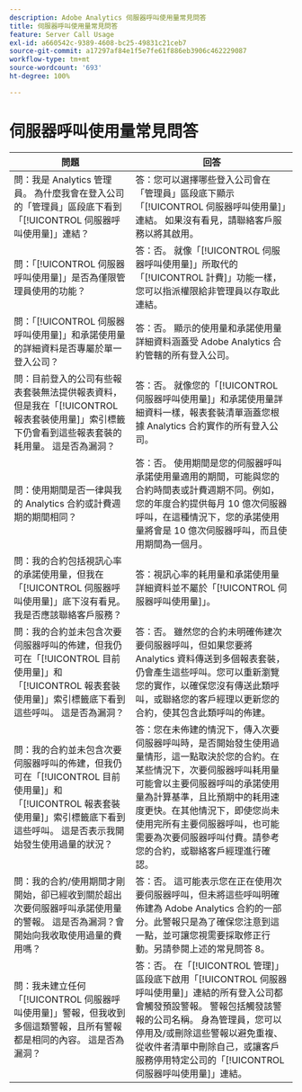 ```yaml
---
description: Adobe Analytics 伺服器呼叫使用量常見問答
title: 伺服器呼叫使用量常見問答
feature: Server Call Usage
exl-id: a660542c-9389-4608-bc25-49831c21ceb7
source-git-commit: a17297af84e1f5e7fe61f886eb3906c462229087
workflow-type: tm+mt
source-wordcount: '693'
ht-degree: 100%

---
```


# 伺服器呼叫使用量常見問答

| 問題 | 回答 |
|--- |--- |
| 問：我是 Analytics 管理員。 為什麼我會在登入公司的「管理員」區段底下看到「[!UICONTROL 伺服器呼叫使用量]」連結？ | 答：您可以選擇哪些登入公司會在「管理員」區段底下顯示「[!UICONTROL 伺服器呼叫使用量]」連結。 如果沒有看見，請聯絡客戶服務以將其啟用。 |
| 問：「[!UICONTROL 伺服器呼叫使用量]」是否為僅限管理員使用的功能？ | 答：否。 就像「[!UICONTROL 伺服器呼叫使用量]」所取代的「[!UICONTROL 計費]」功能一樣，您可以指派權限給非管理員以存取此連結。 |
| 問：「[!UICONTROL 伺服器呼叫使用量]」和承諾使用量的詳細資料是否專屬於單一登入公司？ | 答：否。 顯示的使用量和承諾使用量詳細資料涵蓋受 Adobe Analytics 合約管轄的所有登入公司。 |
| 問：目前登入的公司有些報表套裝無法提供報表資料，但是我在「[!UICONTROL 報表套裝使用量]」索引標籤下仍會看到這些報表套裝的耗用量。 這是否為漏洞？ | 答：否。 就像您的「[!UICONTROL 伺服器呼叫使用量]」和承諾使用量詳細資料一樣，報表套裝清單涵蓋您根據 Analytics 合約實作的所有登入公司。 |
| 問：使用期間是否一律與我的 Analytics 合約或計費週期的期間相同？ | 答：否。 使用期間是您的伺服器呼叫承諾使用量適用的期間，可能與您的合約時間表或計費週期不同。例如，您的年度合約提供每月 10 億次伺服器呼叫，在這種情況下，您的承諾使用量將會是 10 億次伺服器呼叫，而且使用期間為一個月。 |
| 問：我的合約包括視訊心率的承諾使用量，但我在「[!UICONTROL 伺服器呼叫使用量]」底下沒有看見。 我是否應該聯絡客戶服務？ | 答：視訊心率的耗用量和承諾使用量詳細資料並不屬於「[!UICONTROL 伺服器呼叫使用量]」。 |
| 問：我的合約並未包含次要伺服器呼叫的佈建，但我仍可在「[!UICONTROL 目前使用量]」和「[!UICONTROL 報表套裝使用量]」索引標籤底下看到這些呼叫。 這是否為漏洞？ | 答：否。 雖然您的合約未明確佈建次要伺服器呼叫，但如果您要將 Analytics 資料傳送到多個報表套裝，仍會產生這些呼叫。您可以重新瀏覽您的實作，以確保您沒有傳送此類呼叫，或聯絡您的客戶經理以更新您的合約，使其包含此類呼叫的佈建。 |
| 問：我的合約並未包含次要伺服器呼叫的佈建，但我仍可在「[!UICONTROL 目前使用量]」和「[!UICONTROL 報表套裝使用量]」索引標籤底下看到這些呼叫。 這是否表示我開始發生使用過量的狀況？ | 答：您在未佈建的情況下，傳入次要伺服器呼叫時，是否開始發生使用過量情形，這一點取決於您的合約。在某些情況下，次要伺服器呼叫耗用量可能會以主要伺服器呼叫的承諾使用量為計算基準，且比預期中的耗用速度更快。在其他情況下，即使您尚未使用完所有主要伺服器呼叫，也可能需要為次要伺服器呼叫付費。請參考您的合約，或聯絡客戶經理進行確認。 |
| 問：我的合約/使用期間才剛開始，卻已經收到關於超出次要伺服器呼叫承諾使用量的警報。 這是否為漏洞？會開始向我收取使用過量的費用嗎？ | 答：否。 這可能表示您在正在使用次要伺服器呼叫，但未將這些呼叫明確佈建為 Adobe Analytics 合約的一部分。此警報只是為了確保您注意到這一點，並可讓您視需要採取修正行動。另請參閱上述的常見問答 8。 |
| 問：我未建立任何「[!UICONTROL 伺服器呼叫使用量]」警報，但我收到多個這類警報，且所有警報都是相同的內容。 這是否為漏洞？ | 答：否。 在「[!UICONTROL 管理]」區段底下啟用「[!UICONTROL 伺服器呼叫使用量]」連結的所有登入公司都會觸發預設警報。 警報包括觸發該警報的公司名稱。 身為管理員，您可以停用及/或刪除這些警報以避免重複、從收件者清單中刪除自己，或讓客戶服務停用特定公司的「[!UICONTROL 伺服器呼叫使用量]」連結。 |
